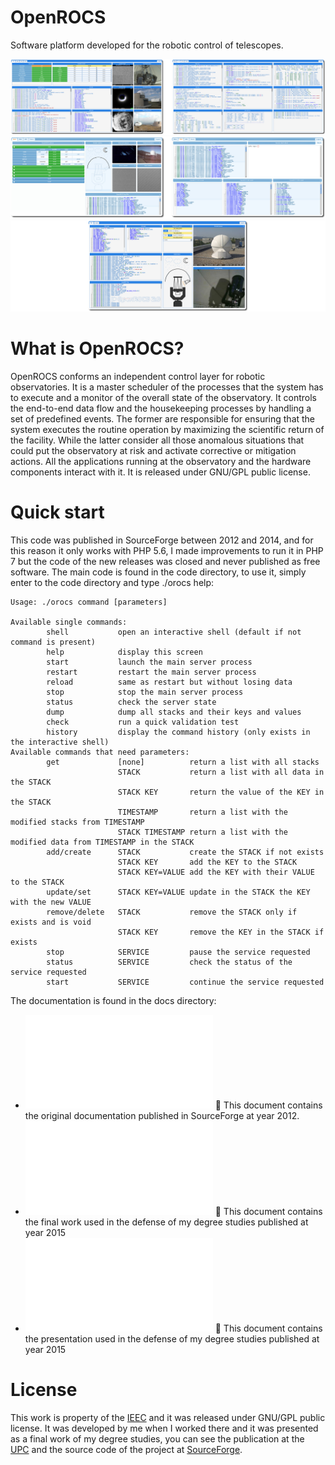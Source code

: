 # OpenROCS
Software platform developed for the robotic control of telescopes.

![](https://raw.githubusercontent.com/josepsanzcamp/josepsanz/master/pdf/images/tjo.jpg)
![](https://raw.githubusercontent.com/josepsanzcamp/josepsanz/master/pdf/images/sqt.jpg)
![](https://raw.githubusercontent.com/josepsanzcamp/josepsanz/master/pdf/images/icetel.jpg)

# What is OpenROCS?
OpenROCS conforms an independent control layer for robotic observatories. It is a master scheduler of the processes that the system has to execute and a monitor of the overall state of the observatory. It controls the end-to-end data flow and the housekeeping processes by handling a set of predefined events. The former are responsible for ensuring that the system executes the routine operation by maximizing the scientific return of the facility. While the latter consider all those anomalous situations that could put the observatory at risk and activate corrective or mitigation actions. All the applications running at the observatory and the hardware components interact with it. It is released under GNU/GPL public license.

# Quick start
This code was published in SourceForge between 2012 and 2014, and for this reason it only works with PHP 5.6, I made improvements to run it in PHP 7 but the code of the new releases was closed and never published as free software. The main code is found in the code directory, to use it, simply enter to the code directory and type ./orocs help:

```
Usage: ./orocs command [parameters]

Available single commands:
        shell           open an interactive shell (default if not command is present)
        help            display this screen
        start           launch the main server process
        restart         restart the main server process
        reload          same as restart but without losing data
        stop            stop the main server process
        status          check the server state
        dump            dump all stacks and their keys and values
        check           run a quick validation test
        history         display the command history (only exists in the interactive shell)
Available commands that need parameters:
        get             [none]          return a list with all stacks
                        STACK           return a list with all data in the STACK
                        STACK KEY       return the value of the KEY in the STACK
                        TIMESTAMP       return a list with the modified stacks from TIMESTAMP
                        STACK TIMESTAMP return a list with the modified data from TIMESTAMP in the STACK
        add/create      STACK           create the STACK if not exists
                        STACK KEY       add the KEY to the STACK
                        STACK KEY=VALUE add the KEY with their VALUE to the STACK
        update/set      STACK KEY=VALUE update in the STACK the KEY with the new VALUE
        remove/delete   STACK           remove the STACK only if exists and is void
                        STACK KEY       remove the KEY in the STACK if exists
        stop            SERVICE         pause the service requested
        status          SERVICE         check the status of the service requested
        start           SERVICE         continue the service requested
```

The documentation is found in the docs directory:
- ![OpenROCS-Documentation.pdf](docs/OpenROCS-Documentation.pdf) :link: This document contains the original documentation published in SourceForge at year 2012.
- ![pfc_josep_sanz.pdf](docs/pfc_josep_sanz.pdf) :link: This document contains the final work used in the defense of my degree studies published at year 2015
- ![presentacion.pdf](docs/presentacion.pdf) :link: This document contains the presentation used in the defense of my degree studies published at year 2015


# License
This work is property of the [IEEC](https://www.ieec.cat/) and it was released under GNU/GPL public license. It was developed by me when I worked there and it was presented as a final work of my degree studies, you can see the publication at the [UPC](https://upcommons.upc.edu/handle/2099.1/26215) and the source code of the project at [SourceForge](https://sourceforge.net/projects/openrocs/).
